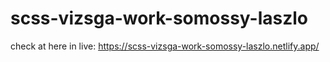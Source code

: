 # scss-vizsga-work-somossy-laszlo

check at here in live: https://scss-vizsga-work-somossy-laszlo.netlify.app/
